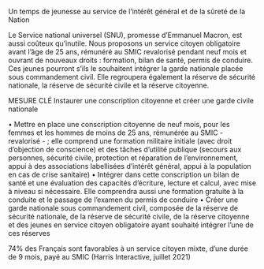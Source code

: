 Un temps de jeunesse au service de l’intérêt général et de la sûreté de la Nation

Le Service national universel (SNU), promesse d’Emmanuel Macron, est aussi coûteux qu’inutile. Nous proposons un service citoyen obligatoire avant l’âge de 25 ans, rémunéré au SMIC revalorisé pendant neuf mois et ouvrant de nouveaux droits : formation, bilan de santé, permis de conduire. Ces jeunes pourront s’ils le souhaitent intégrer la garde nationale placée sous commandement civil. Elle regroupera également la réserve de sécurité nationale, la réserve de sécurité civile et la réserve citoyenne.

MESURE CLÉ
Instaurer une conscription citoyenne et créer une garde civile nationale

• Mettre en place une conscription citoyenne de neuf mois, pour les femmes et les hommes de moins de 25 ans, rémunérée au SMIC - revalorisé - ; elle comprend une formation militaire initiale (avec droit d’objection de conscience) et des tâches d’utilité publique (secours aux personnes, sécurité civile, protection et réparation de l’environnement, appui à des associations labellisées d’intérêt général, appui à la population en cas de crise sanitaire)
• Intégrer dans cette conscription un bilan de santé et une évaluation des capacités d’écriture, lecture et calcul, avec mise à niveau si nécessaire. Elle comprendra aussi une formation gratuite à la conduite et le passage de l’examen du permis de conduire
• Créer une garde nationale sous commandement civil, composée de la réserve de sécurité nationale, de la réserve de sécurité civile, de la réserve citoyenne et des jeunes en service citoyen obligatoire ayant souhaité intégrer l’une de ces réserves

74% des Français sont favorables à un service citoyen mixte, d’une durée de 9 mois, payé au SMIC (Harris Interactive, juillet 2021)
